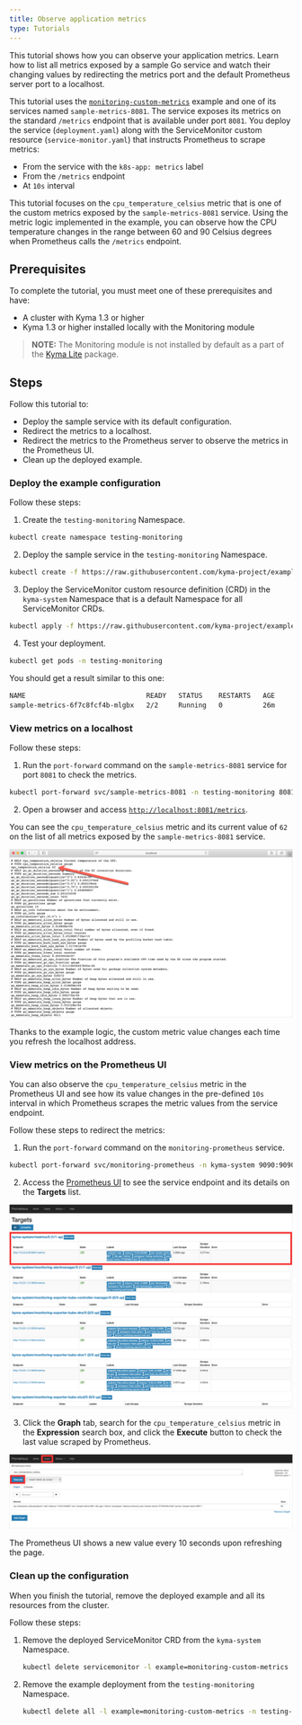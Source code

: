 ```yaml
---
title: Observe application metrics
type: Tutorials
---
```


This tutorial shows how you can observe your application metrics. Learn how to list all metrics exposed by a sample Go service and watch their changing values by redirecting the metrics port and the default Prometheus server port to a localhost.

This tutorial uses the [`monitoring-custom-metrics`](https://github.com/kyma-project/examples/tree/master/monitoring-custom-metrics) example and one of its services named `sample-metrics-8081`. The service exposes its metrics on the standard `/metrics` endpoint that is available under port `8081`. You deploy the service (`deployment.yaml`) along with the ServiceMonitor custom resource (`service-monitor.yaml`) that instructs Prometheus to scrape metrics:
- From the service with the `k8s-app: metrics` label
- From the `/metrics` endpoint
- At `10s` interval

This tutorial focuses on the `cpu_temperature_celsius` metric that is one of the custom metrics exposed by the `sample-metrics-8081` service. Using the metric logic implemented in the example, you can observe how the CPU temperature changes in the range between 60 and 90 Celsius degrees when Prometheus calls the `/metrics` endpoint.

## Prerequisites

To complete the tutorial, you must meet one of these prerequisites and have:
- A cluster with Kyma 1.3 or higher
- Kyma 1.3 or higher installed locally with the Monitoring module

> **NOTE:** The Monitoring module is not installed by default as a part of the [Kyma Lite](/root/kyma/#installation-overview) package.

## Steps

Follow this tutorial to:
- Deploy the sample service with its default configuration.
- Redirect the metrics to a localhost.
- Redirect the metrics to the Prometheus server to observe the metrics in the Prometheus UI.
- Clean up the deployed example.

### Deploy the example configuration

Follow these steps:

1. Create the `testing-monitoring` Namespace.

```bash
kubectl create namespace testing-monitoring
```

2. Deploy the sample service in the `testing-monitoring` Namespace.

```bash
kubectl create -f https://raw.githubusercontent.com/kyma-project/examples/master/monitoring-custom-metrics/deployment/deployment.yaml --namespace=testing-monitoring
```

3. Deploy the ServiceMonitor custom resource definition (CRD) in the `kyma-system` Namespace that is a default Namespace for all ServiceMonitor CRDs.

```bash
kubectl apply -f https://raw.githubusercontent.com/kyma-project/examples/master/monitoring-custom-metrics/deployment/service-monitor.yaml
```

4. Test your deployment.

```bash
kubectl get pods -n testing-monitoring
```

You should get a result similar to this one:

```bash
NAME                              READY   STATUS    RESTARTS   AGE
sample-metrics-6f7c8fcf4b-mlgbx   2/2     Running   0          26m
```

### View metrics on a localhost

Follow these steps:

1. Run the `port-forward` command on the `sample-metrics-8081` service for port `8081` to check the metrics.

```bash
kubectl port-forward svc/sample-metrics-8081 -n testing-monitoring 8081:8081
```

2. Open a browser and access [`http://localhost:8081/metrics`](http://localhost:8081/metrics).

You can see the `cpu_temperature_celsius` metric and its current value of `62` on the list of all metrics exposed by the `sample-metrics-8081` service.

![metrics on port 8081](./assets/sample-metrics-2.png)

Thanks to the example logic, the custom metric value changes each time you refresh the localhost address.

### View metrics on the Prometheus UI

You can also observe the `cpu_temperature_celsius` metric in the Prometheus UI and see how its value changes in the pre-defined `10s` interval in which Prometheus scrapes the metric values from the service endpoint.

Follow these steps to redirect the metrics:

1. Run the `port-forward` command on the `monitoring-prometheus` service.

```bash
kubectl port-forward svc/monitoring-prometheus -n kyma-system 9090:9090
```

2. Access the [Prometheus UI](http://localhost:9090/targets#job-sample-metrics-8081) to see the service endpoint and its details on the **Targets** list.

![Prometheus Dashboard](./assets/pm-dashboard-1.png)

3. Click the **Graph** tab, search for the `cpu_temperature_celsius` metric in the **Expression** search box, and click the **Execute** button to check the last value scraped by Prometheus.

![Prometheus Dashboard](./assets/pm-dashboard-2.png)

The Prometheus UI shows a new value every 10 seconds upon refreshing the page.

### Clean up the configuration

When you finish the tutorial, remove the deployed example and all its resources from the cluster.

Follow these steps:

1. Remove the deployed ServiceMonitor CRD from the `kyma-system` Namespace.

    ```bash
    kubectl delete servicemonitor -l example=monitoring-custom-metrics -n kyma-system
    ```

2. Remove the example deployment from the `testing-monitoring` Namespace.

    ```bash
    kubectl delete all -l example=monitoring-custom-metrics -n testing-monitoring
    ```

